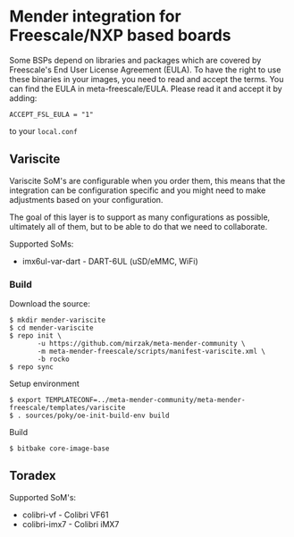# Mender integration for Freescale/NXP based boards

Some BSPs depend on libraries and packages which are covered by Freescale's
End User License Agreement (EULA). To have the right to use these binaries in
your images, you need to read and accept the terms. You can find the EULA in
meta-freescale/EULA. Please read it and accept it by adding:

    ACCEPT_FSL_EULA = "1"

to your `local.conf`

## Variscite

Variscite SoM's are configurable when you order them, this means that the
integration can be configuration specific and you might need to make
adjustments based on your configuration.

The goal of this layer is to support as many configurations as possible,
ultimately all of them, but to be able to do that we need to collaborate.

Supported SoMs:

- imx6ul-var-dart - DART-6UL (uSD/eMMC, WiFi)

### Build

Download the source:

    $ mkdir mender-variscite
    $ cd mender-variscite
    $ repo init \
           -u https://github.com/mirzak/meta-mender-community \
           -m meta-mender-freescale/scripts/manifest-variscite.xml \
           -b rocko
    $ repo sync

Setup environment

    $ export TEMPLATECONF=../meta-mender-community/meta-mender-freescale/templates/variscite
    $ . sources/poky/oe-init-build-env build

Build

    $ bitbake core-image-base

## Toradex

Supported SoM's:

- colibri-vf - Colibri VF61
- colibri-imx7 - Colibri iMX7
